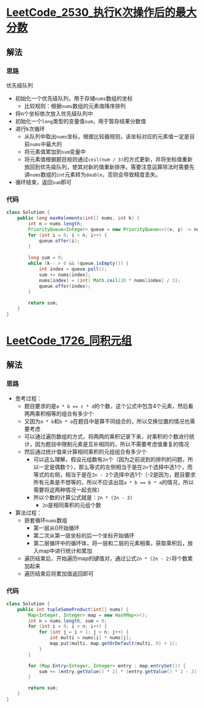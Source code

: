 # [LeetCode_2530_执行K次操作后的最大分数](https://leetcode.cn/problems/maximal-score-after-applying-k-operations)
## 解法
### 思路
优先级队列
- 初始化一个优先级队列，用于存储`nums`数组的坐标
  - 比较规则：根据`nums`数组的元素值降序排列
- 将n个坐标依次放入优先级队列中
- 初始化一个`long`类型的变量值`sum`，用于暂存结果分数值
- 进行k次循环
  - 从队列中取出`nums`坐标，根据比较器规则，该坐标对应的元素值一定是目前`nums`中最大的
  - 将元素值累加到`sum`变量中
  - 将元素值根据题目规则通过`ceil(num / 3)`的方式更新，并将坐标值重新放回到优先级队列，使其对新的值重新排序。需要注意运算除法时需要先讲`nums`数组的`int`元素转为`double`，否则会导致精度丢失。
- 循环结束，返回`sum`即可
### 代码
```java
class Solution {
    public long maxKelements(int[] nums, int k) {
        int n = nums.length;
        PriorityQueue<Integer> queue = new PriorityQueue<>((x, y) -> nums[y] - nums[x]);
        for (int i = 0; i < n; i++) {
            queue.offer(i);
        }
        
        long sum = 0;
        while (k-- > 0 && !queue.isEmpty()) {
            int index = queue.poll();
            sum += nums[index];
            nums[index] = (int) Math.ceil(1D * nums[index] / 3);
            queue.offer(index);
        }
        
        return sum;
    }
}
```
# [LeetCode_1726_同积元组](https://leetcode.cn/problems/tuple-with-same-product)
## 解法
### 思路
- 思考过程：
  - 题目要求的是`a * b == c * d`的个数，这个公式中包含4个元素，然后看两两乘积相等的组合有多少个
  - 又因为`a * b`和`b * a`在题目中是算不同组合的，所以交换位置的情况也需要考虑
  - 可以通过遍历数组的方式，将两两的乘积记录下来，对乘积的个数进行统计，因为题目中限制元素是互补相同的，所以不需要考虑值重复的情况
  - 然后通过统计值来计算相同乘积的元组组合有多少个
    - 可以这么理解，假设元组数有`2n`个（因为之前说到的排列的问题，所以一定是偶数个），那么等式的左侧相当于是在`2n`个选择中选1个，而等式的右侧，相当于是在`2n - 2`个选择中选1个（-2是因为，题目要求所有元素是不想等的，所以不应该出现`a * b == b * a`的情况，所以需要将这两种情况一起去除）
    - 所以个数的计算公式就是：`2n * (2n - 2)`
      - `2n`是相同乘积的元组个数
- 算法过程：
  - 嵌套循环`nums`数组
    - 第一层从0开始循环
    - 第二次从第一层坐标的后一个坐标开始循环
    - 第二层循环中的循环体，将一层和二层的元素相乘，获取乘积后，放入map中进行统计和累加
  - 遍历结束后，开始遍历map的键值对，通过公式`2n * (2n - 2)`将个数累加起来
  - 遍历结束后将累加值返回即可
### 代码
```java
class Solution {
    public int tupleSameProduct(int[] nums) {
        Map<Integer, Integer> map = new HashMap<>();
        int n = nums.length, sum = 0;
        for (int i = 0; i < n; i++) {
            for (int j = i + 1; j < n; j++) {
                int multi = nums[i] * nums[j];
                map.put(multi, map.getOrDefault(multi, 0) + 1);
            }
        }

        for (Map.Entry<Integer, Integer> entry : map.entrySet()) {
            sum += (entry.getValue() * 2) * (entry.getValue() * 2 - 2);
        }

        return sum;
    }
}
```